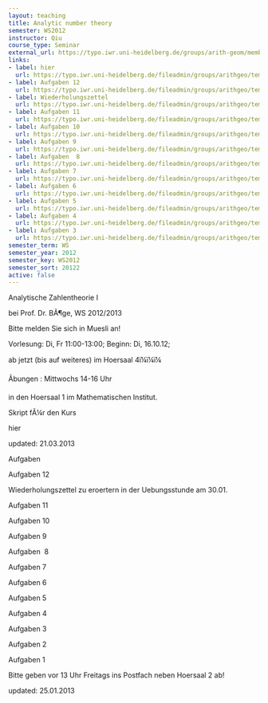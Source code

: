```yaml
---
layout: teaching
title: Analytic number theory
semester: WS2012
instructor: Qiu
course_type: Seminar
external_url: https://typo.iwr.uni-heidelberg.de/groups/arith-geom/members/yujia-qiu/az1-ws2012.html
links:
- label: hier
  url: https://typo.iwr.uni-heidelberg.de/fileadmin/groups/arithgeo/templates/data/Yujia_Qiu/AZ.pdf
- label: Aufgaben 12
  url: https://typo.iwr.uni-heidelberg.de/fileadmin/groups/arithgeo/templates/data/Yujia_Qiu/Aufgaben-12.pdf
- label: Wiederholungszettel
  url: https://typo.iwr.uni-heidelberg.de/fileadmin/groups/arithgeo/templates/data/Yujia_Qiu/Wiederholungszettel.pdf
- label: Aufgaben 11
  url: https://typo.iwr.uni-heidelberg.de/fileadmin/groups/arithgeo/templates/data/Yujia_Qiu/AufgabenAZ-11.pdf
- label: Aufgaben 10
  url: https://typo.iwr.uni-heidelberg.de/fileadmin/groups/arithgeo/templates/data/Yujia_Qiu/AufgabenAZ-10.pdf
- label: Aufgaben 9
  url: https://typo.iwr.uni-heidelberg.de/fileadmin/groups/arithgeo/templates/data/Yujia_Qiu/AufgabenAZ-9.pdf
- label: Aufgaben  8
  url: https://typo.iwr.uni-heidelberg.de/fileadmin/groups/arithgeo/templates/data/Yujia_Qiu/AufgabenAZ-8.pdf
- label: Aufgaben 7
  url: https://typo.iwr.uni-heidelberg.de/fileadmin/groups/arithgeo/templates/data/Yujia_Qiu/AufgabenAZ7.pdf
- label: Aufgaben 6
  url: https://typo.iwr.uni-heidelberg.de/fileadmin/groups/arithgeo/templates/data/Yujia_Qiu/AufgabenAZ6.pdf
- label: Aufgaben 5
  url: https://typo.iwr.uni-heidelberg.de/fileadmin/groups/arithgeo/templates/data/Yujia_Qiu/AufgabenAZ5.pdf
- label: Aufgaben 4
  url: https://typo.iwr.uni-heidelberg.de/fileadmin/groups/arithgeo/templates/data/Yujia_Qiu/AufgabenAZ4.pdf
- label: Aufgaben 3
  url: https://typo.iwr.uni-heidelberg.de/fileadmin/groups/arithgeo/templates/data/Yujia_Qiu/AufgabenAZ3.pdf
semester_term: WS
semester_year: 2012
semester_key: WS2012
semester_sort: 20122
active: false
---
```

Analytische Zahlentheorie I

bei Prof. Dr. BÃ¶ge, WS 2012/2013

Bitte melden Sie sich in Muesli an!

Vorlesung: Di, Fr 11:00-13:00; Beginn: Di, 16.10.12;

ab jetzt (bis auf weiteres) im Hoersaal 4ï¼ï¼ï¼

Ãbungen : Mittwochs 14-16 Uhr

in den Hoersaal 1 im Mathematischen Institut.

Skript fÃ¼r den Kurs

hier

updated: 21.03.2013

Aufgaben

Aufgaben 12

Wiederholungszettel zu eroertern in der Uebungsstunde am 30.01.

Aufgaben 11

Aufgaben 10

Aufgaben 9

Aufgaben  8

Aufgaben 7

Aufgaben 6

Aufgaben 5

Aufgaben 4

Aufgaben 3

Aufgaben 2

Aufgaben 1

Bitte geben vor 13 Uhr Freitags ins Postfach neben Hoersaal 2 ab!

updated: 25.01.2013
